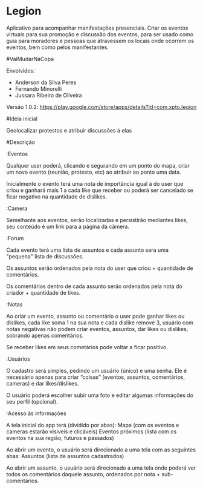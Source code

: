 Legion
======
Aplicativo para acompanhar manifestações presenciais. Criar os eventos virtuais para sua promoção e discussão dos eventos, para ser usado como guia para moradores e pessoas que atravessem os locais onde ocorrem os eventos, bem como pelos manifestantes.

#VaiMudarNaCopa

Envolvidos:
 - Anderson da Silva Peres
 - Fernando Minorelli
 - Jussara Ribeiro de Oliveira

Versão 1.0.2:
 https://play.google.com/store/apps/details?id=com.xpto.legion

#Ideia inicial

Geolocalizar protestos e atribuir discussões à elas

#Descrição

:Eventos

Qualquer user poderá, clicando e segurando em um ponto do mapa, criar um novo evento (reunião, protesto, etc) ao atribuir ao ponto uma data.

Inicialmente o evento terá uma nota de importância igual à do user que criou e ganhará mais 1 a cada like que receber ou poderá ser cancelado se ficar negativo na quantidade de dislikes.

:Camera

Semelhante aos eventos, serão localizadas e persistirão mediantes likes, seu conteúdo é um link para a página da câmera.

:Forum

Cada evento terá uma lista de assuntos e cada assunto sera uma "pequena" lista de discussões.

Os assuntos serão ordenados pela nota do user que criou + quantidade de comentários.

Os comentários dentro de cada assunto serão ordenados pela nota do criador + quantidade de likes.

:Notas

Ao criar um evento, assunto ou comentário o user pode ganhar likes ou dislikes, cada like soma 1 na sua nota e cada dislike remove 3, usuário com notas negativas não podem criar eventos, assuntos, dar likes ou dislikes, sobrando apenas comentários.

Se receber likes em seus cometários pode voltar a ficar positivo.

:Usuários

O cadastro será simples, pedindo um usuário (único) e uma senha. Ele é necessário apenas para criar “coisas” (eventos, assuntos, comentários, cameras) e dar likes/dislikes.

O usuário poderá escolher subir uma foto e editar algumas informações do seu perfil (opcional).

:Acesso às informações


A tela inicial do app terá (dividido por abas):
   Mapa (com os eventos e cameras estarão visiveis e clicáveis)
   Eventos próximos (lista com os eventos na sua região, futuros e passados)

Ao abrir um evento, o usuário será direcionado a uma tela com as seguintes abas:
   Assuntos (lista de assuntos cadastrados)

Ao abrir um assunto, o usuário será direcionado a uma tela onde poderá ver todos os comentários daquele assunto, ordenados por nota + sub-comentários.
